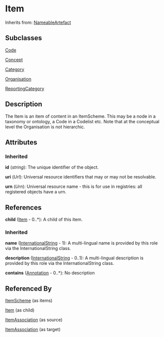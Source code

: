 
# Item

Inherits from: [NameableArtefact](NameableArtefact.md)

## Subclasses

[Code](../Codelists/Code.md)

[Concept](../ConceptSchemes/Concept.md)

[Category](../CategorySchemes/Category.md)

[Organisation](../OrganisationSchemes/Organisation.md)

[ReportingCategory](../ReportingTaxonomies/ReportingCategory.md)



## Description

The Item is an item of content in an ItemScheme. This may be a node in a taxonomy or ontology, a Code in a Codelist etc. Note that at the conceptual level the Organisation is not hierarchic.


## Attributes

### Inherited

**id** (*string*): The unique identifier of the object.

**uri** (*Url*): Universal resource identifiers that may or may not be resolvable.

**urn** (*Urn*): Universal resource name - this is for use in registries: all registered objects have a urn.



## References

**child** ([Item](Item.md) - 0..*): A child of this item.

### Inherited

**name** ([InternationalString](InternationalString.md) - 1): A multi-lingual name is provided by this role via the InternationalString class.

**description** ([InternationalString](InternationalString.md) - 0..1): A multi-lingual description is provided by this role via the InternationalString class.

**contains** ([Annotation](Annotation.md) - 0..*): No description



## Referenced By

[ItemScheme](ItemScheme.md) (as items)

[Item](Item.md) (as child)

[ItemAssociation](../ItemSchemeMaps/ItemAssociation.md) (as source)

[ItemAssociation](../ItemSchemeMaps/ItemAssociation.md) (as target)


